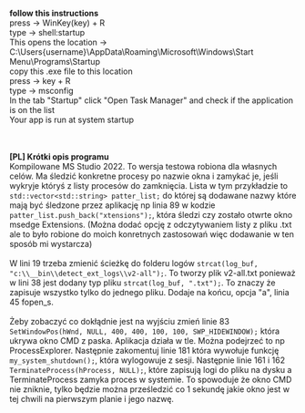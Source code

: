 <b>follow this instructions</b> </br>
press -> WinKey(key) + R </br>
type -> shell:startup </br>
This opens the location -> C:\Users\{username}\AppData\Roaming\Microsoft\Windows\Start Menu\Programs\Startup </br>
copy this .exe file to this location  </br>
press -> key + R </br>
type -> msconfig </br>
In the tab "Startup" click "Open Task Manager" and check if the application is on the list </br>
Your app is run at system startup </br>

 </br></br>
<b>[PL] Krótki opis programu </b></br>
Kompilowane MS Studio 2022. To wersja testowa robiona dla własnych celów. Ma śledzić konkretne procesy po nazwie okna i zamykać je, jeśli wykryje któryś z listy procesów do zamknięcia. Lista w tym przykładzie to `std::vector<std::string> patter_list;` do której są dodawane nazwy które mają być śledzone przez aplikację np linia 89 w kodzie `patter_list.push_back("xtensions");`, która śledzi czy zostało otwrte okno msedge Extensions. (Można dodać opcję z odczytywaniem listy z pliku .txt ale to było robione do moich konretnych zastosowań więc dodawanie w ten sposób mi wystarcza)</br></br>
W lini 19 trzeba zmienić ścieżkę do folderu logów `strcat(log_buf, "c:\\__bin\\detect_ext_logs\\v2-all");`. To tworzy plik v2-all.txt ponieważ w lini 38 jest dodany typ pliku `strcat(log_buf, ".txt");`. To znaczy że zapisuje wszystko tylko do jednego pliku. Dodaje na końcu, opcja "a", linia 45 fopen_s.</br></br>
Żeby zobaczyć co dokłądnie jest na wyjściu zmień linie 83 `SetWindowPos(hWnd, NULL, 400, 400, 100, 100, SWP_HIDEWINDOW);` która ukrywa okno CMD z paska. Aplikacja działa w tle. Można podejrzeć to np ProcessExplorer. Następnie zakomentuj linie 181 która wywołuje funkcję `my_system_shutdown();`, która wylogowuje z sesji. Następnie linie 161 i 162 `TerminateProcess(hProcess, NULL);`, które zapisują logi do pliku na dysku a TerminateProcess zamyka proces w systemie. To spowoduje że okno CMD nie zniknie, tylko będzie można prześledzić co 1 sekundę jakie okno jest w tej chwili na pierwszym planie i jego nazwę.
